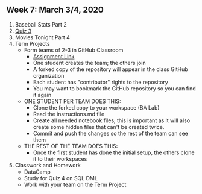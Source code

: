 ## Week 7: March 3/4, 2020

1. Baseball Stats Part 2
2. [Quiz 3](https://docs.google.com/forms/d/e/1FAIpQLSepKbTTFF5S-8yPh9RDMgiUP0117SW3S30Endy6I1z-iBOJwA/viewform?usp=sf_link)
3. Movies Tonight Part 4
4. Term Projects
    - Form teams of 2-3 in GitHub Classroom
         - [Assignment Link](https://classroom.github.com/g/HkEXyUR3)
         - One student creates the team; the others join
         - A forked copy of the repository will appear in the class GitHub organization
         - Each student has "contributor" rights to the repository
         - You may want to bookmark the GitHub repository so you can find it again
    - ONE STUDENT PER TEAM DOES THIS:
         - Clone the forked copy to your workspace (BA Lab)
         - Read the instructions.md file
         - Create all needed notebook files; this is important as it will also create some hidden files that can't be created twice.
         - Commit and push the changes so the rest of the team can see them
    - THE REST OF THE TEAM DOES THIS:
         - Once the first student has done the initial setup, the others clone it to their workspaces
5. Classwork and Homework
    * DataCamp
    * Study for Quiz 4 on SQL DML
    * Work with your team on the Term Project